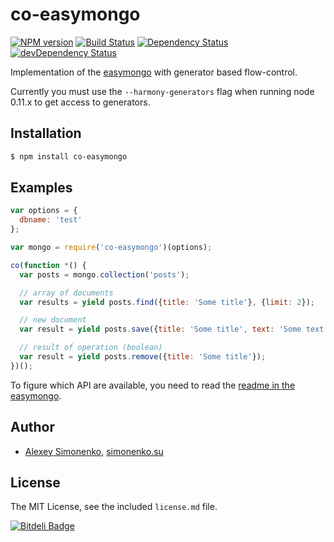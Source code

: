 # co-easymongo

[![NPM version](https://badge.fury.io/js/co-easymongo.png)](http://badge.fury.io/js/co-easymongo) [![Build Status](https://travis-ci.org/yamb/co-easymongo.png?branch=master)](https://travis-ci.org/yamb/co-easymongo) [![Dependency Status](https://david-dm.org/yamb/co-easymongo.png)](https://david-dm.org/yamb/co-easymongo) [![devDependency Status](https://david-dm.org/yamb/co-easymongo/dev-status.png)](https://david-dm.org/yamb/co-easymongo#info=devDependencies)

Implementation of the [easymongo](https://github.com/meritt/easymongo) with generator based flow-control.

Currently you must use the `--harmony-generators` flag when running node 0.11.x to get access to generators.

## Installation

```bash
$ npm install co-easymongo
```

## Examples

```js
var options = {
  dbname: 'test'
};

var mongo = require('co-easymongo')(options);

co(function *() {
  var posts = mongo.collection('posts');

  // array of documents
  var results = yield posts.find({title: 'Some title'}, {limit: 2});

  // new document
  var result = yield posts.save({title: 'Some title', text: 'Some text'});

  // result of operation (boolean)
  var result = yield posts.remove({title: 'Some title'});
})();
```

To figure which API are available, you need to read the [readme in the easymongo](https://github.com/meritt/easymongo#api).

## Author

* [Alexey Simonenko](mailto:alexey@simonenko.su), [simonenko.su](http://simonenko.su)

## License

The MIT License, see the included `license.md` file.

[![Bitdeli Badge](https://d2weczhvl823v0.cloudfront.net/yamb/co-easymongo/trend.png)](https://bitdeli.com/free "Bitdeli Badge")